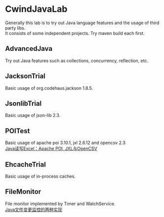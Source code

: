 # CwindJavaLab 
Generally this lab is to try out Java language features and the usage of third party libs.  
It consists of some independent projects. Try maven build each first.  
 
## AdvancedJava    
Try out Java features such as collections, concurrency, reflection, etc.  

## JacksonTrial  
Basic usage of org.codehaus.jackson 1.8.5.

## JsonlibTrial  
Basic usage of json-lib 2.3. 

## POITest  
Basic usage of apache poi 3.10.1, jxl 2.6.12 and opencsv 2.3.  
[Java读写Excel：Apache POI, JXL与OpenCSV](http://gocwind.com/blog/2015/02/27/apachepoi/)   

## EhcacheTrial  
Basic usage of in-process caches.   

## FileMonitor
File monitor implemented by Timer and WatchService.  
[Java文件变更监控的两种实现](http://gocwind.com/blog/2015/01/30/java-file-monitor/)
  